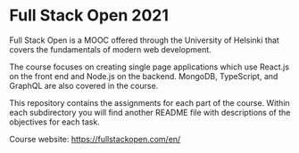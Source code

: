 # Full Stack Open 2021
Full Stack Open is a MOOC offered through the University of Helsinki that covers the fundamentals of modern web development. 

The course focuses on creating single page applications which use React.js on the front end and Node.js on the backend. MongoDB, TypeScript, and GraphQL are also covered in the course. 

This repository contains the assignments for each part of the course. Within each subdirectory you will find another README file with descriptions of the objectives for each task. 

Course website: https://fullstackopen.com/en/
